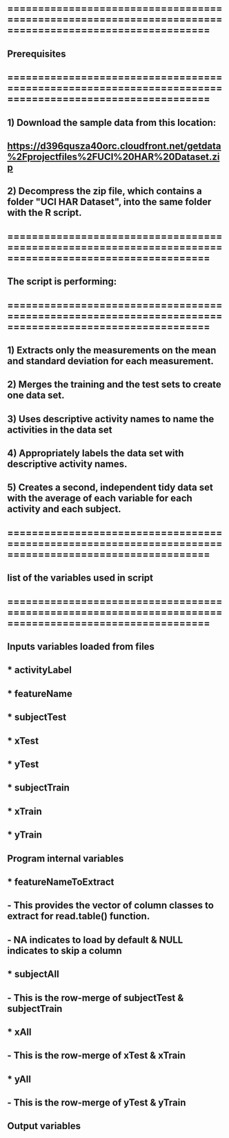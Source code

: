 ## =======================================================================================================
## Prerequisites
## =======================================================================================================
## 1) Download the sample data from this location:
##      https://d396qusza40orc.cloudfront.net/getdata%2Fprojectfiles%2FUCI%20HAR%20Dataset.zip
## 2) Decompress the zip file, which contains a folder "UCI HAR Dataset", into the same folder with the R script.



## =======================================================================================================
## The script is performing:
## =======================================================================================================
## 1) Extracts only the measurements on the mean and standard deviation for each measurement.
## 2) Merges the training and the test sets to create one data set.
## 3) Uses descriptive activity names to name the activities in the data set
## 4) Appropriately labels the data set with descriptive activity names. 
## 5) Creates a second, independent tidy data set with the average of each variable for each activity and each subject.



## =======================================================================================================
## list of the variables used in script
## =======================================================================================================
## 
## Inputs variables loaded from files
##  * activityLabel
##  * featureName
##  * subjectTest
##  * xTest
##  * yTest
##  * subjectTrain
##  * xTrain
##  * yTrain
## 
## Program internal variables
##  * featureNameToExtract
##     - This provides the vector of column classes to extract for read.table() function. 
##     - NA indicates to load by default & NULL indicates to skip a column
##  * subjectAll
##     - This is the row-merge of subjectTest & subjectTrain
##  * xAll
##     - This is the row-merge of xTest & xTrain
##  * yAll
##     - This is the row-merge of yTest & yTrain
## 
## Output variables







